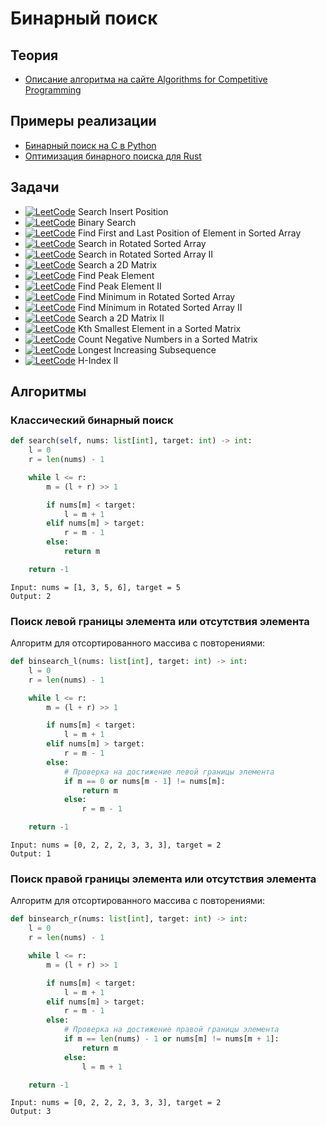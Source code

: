 # Бинарный поиск

## Теория

- [Описание алгоритма на сайте Algorithms for Competitive Programming](https://cp-algorithms.com/num_methods/binary_search.html)

## Примеры реализации

- [Бинарный поиск на C в Python](https://github.com/python/cpython/blob/main/Modules/_bisectmodule.c)
- [Оптимизация бинарного поиска для Rust](https://rustmagazine.org/issue-2/optimize-binary-search/)

## Задачи

- [![LeetCode](https://img.shields.io/badge/LeetCode-00b8a3)](https://leetcode.com/problems/search-insert-position) Search Insert Position
- [![LeetCode](https://img.shields.io/badge/LeetCode-00b8a3)](https://leetcode.com/problems/binary-search) Binary Search
- [![LeetCode](https://img.shields.io/badge/LeetCode-ffc01e)](https://leetcode.com/problems/find-first-and-last-position-of-element-in-sorted-array) Find First and Last Position of Element in Sorted Array
- [![LeetCode](https://img.shields.io/badge/LeetCode-ffc01e)](https://leetcode.com/problems/search-in-rotated-sorted-array) Search in Rotated Sorted Array
- [![LeetCode](https://img.shields.io/badge/LeetCode-ffc01e)](https://leetcode.com/problems/search-in-rotated-sorted-array-ii) Search in Rotated Sorted Array II
- [![LeetCode](https://img.shields.io/badge/LeetCode-ffc01e)](https://leetcode.com/problems/search-a-2d-matrix) Search a 2D Matrix
- [![LeetCode](https://img.shields.io/badge/LeetCode-ffc01e)](https://leetcode.com/problems/find-peak-element) Find Peak Element
- [![LeetCode](https://img.shields.io/badge/LeetCode-ffc01e)](https://leetcode.com/problems/find-a-peak-element-ii) Find Peak Element II
- [![LeetCode](https://img.shields.io/badge/LeetCode-ffc01e)](https://leetcode.com/problems/find-minimum-in-rotated-sorted-array) Find Minimum in Rotated Sorted Array
- [![LeetCode](https://img.shields.io/badge/LeetCode-ff375f)](https://leetcode.com/problems/find-minimum-in-rotated-sorted-array-ii) Find Minimum in Rotated Sorted Array II
- [![LeetCode](https://img.shields.io/badge/LeetCode-ffc01e)](https://leetcode.com/problems/search-a-2d-matrix-ii) Search a 2D Matrix II
- [![LeetCode](https://img.shields.io/badge/LeetCode-ffc01e)](https://leetcode.com/problems/kth-smallest-element-in-a-sorted-matrix) Kth Smallest Element in a Sorted Matrix
- [![LeetCode](https://img.shields.io/badge/LeetCode-ffc01e)](https://leetcode.com/problems/count-negative-numbers-in-a-sorted-matrix) Count Negative Numbers in a Sorted Matrix
- [![LeetCode](https://img.shields.io/badge/LeetCode-ffc01e)](https://leetcode.com/problems/longest-increasing-subsequence) Longest Increasing Subsequence
- [![LeetCode](https://img.shields.io/badge/LeetCode-ffc01e)](https://leetcode.com/problems/h-index-ii) H-Index II

## Алгоритмы

### Классический бинарный поиск

```python
def search(self, nums: list[int], target: int) -> int:
    l = 0
    r = len(nums) - 1

    while l <= r:
        m = (l + r) >> 1

        if nums[m] < target:
            l = m + 1
        elif nums[m] > target:
            r = m - 1
        else:
            return m

    return -1
```

```text
Input: nums = [1, 3, 5, 6], target = 5
Output: 2
```

### Поиск левой границы элемента или отсутствия элемента

Алгоритм для отсортированного массива с повторениями:

```python
def binsearch_l(nums: list[int], target: int) -> int:
    l = 0
    r = len(nums) - 1

    while l <= r:
        m = (l + r) >> 1

        if nums[m] < target:
            l = m + 1
        elif nums[m] > target:
            r = m - 1
        else:
            # Проверка на достижение левой границы элемента
            if m == 0 or nums[m - 1] != nums[m]:
                return m
            else:
                r = m - 1

    return -1
```

```text
Input: nums = [0, 2, 2, 2, 3, 3, 3], target = 2
Output: 1
```

### Поиск правой границы элемента или отсутствия элемента

Алгоритм для отсортированного массива с повторениями:

```python
def binsearch_r(nums: list[int], target: int) -> int:
    l = 0
    r = len(nums) - 1

    while l <= r:
        m = (l + r) >> 1

        if nums[m] < target:
            l = m + 1
        elif nums[m] > target:
            r = m - 1
        else:
            # Проверка на достижение правой границы элемента
            if m == len(nums) - 1 or nums[m] != nums[m + 1]:
                return m
            else:
                l = m + 1

    return -1
```

```text
Input: nums = [0, 2, 2, 2, 3, 3, 3], target = 2
Output: 3
```
